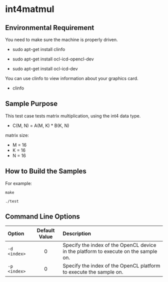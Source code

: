 # int4matmul

## Environmental Requirement

You need to make sure the machine is properly driven.

* sudo apt-get install clinfo
* sudo apt-get install ocl-icd-opencl-dev

* sudo apt-get install ocl-icd-dev

You can use clinfo to view information about your graphics card.

* clinfo

## Sample Purpose

This test case tests matrix multiplication, using the int4 data type.

* C(M, N) = A(M, K) * B(K, N)

matrix size: 

* M = 16
* K = 16
* N = 16

## How to Build the Samples

For example:

    make

    ./test

## Command Line Options

| Option         | Default Value | Description                                                                         |
| :------------- | :-----------: | :---------------------------------------------------------------------------------- |
| `-d <index>` |       0       | Specify the index of the OpenCL device in the platform to execute on the sample on. |
| `-p <index>` |       0       | Specify the index of the OpenCL platform to execute the sample on.                  |
